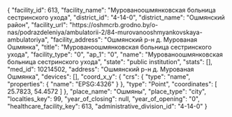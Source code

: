 {
    "facility_id": 613,
    "facility_name": "Мурованоошмянковская больница сестринского ухода",
    "district_id": "4-14-0",
    "district_name": "Ошмянский район",
    "facility_url": "https:\/\/oshmcrb.grodno.by\/o-nas\/podrazdeleniya\/ambulatorii-2\/84-murovanooshmyankovskaya-ambulatoriya",
    "facility_address": "Ошмянский р-н д. Мурованая Ошмянка",
    "title": "Мурованоошмянковская больница сестринского ухода",
    "facility_type": "0",
    "ap_1": "0",
    "name": "Мурованоошмянковская больница сестринского ухода",
    "state": "public institution",
    "stats": [],
    "med_id": 10214502,
    "address": "Ошмянский р-н д. Мурованая Ошмянка",
    "devices": [],
    "coord_x_y": {
        "crs": {
            "type": "name",
            "properties": {
                "name": "EPSG:4326"
            }
        },
        "type": "Point",
        "coordinates": [
            25.7823,
            54.4572
        ]
    },
    "place_name": "Ошмяны",
    "place_type": "city",
    "localties_key": 99,
    "year_of_closing": null,
    "year_of_opening": "0",
    "healthcare_facility_key": 613,
    "administrative_division_id": "4-14-0"
}